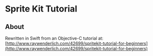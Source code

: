 # Sprite Kit Tutorial

## About
Rewritten in Swift from an Objective-C tutorial at: [http://www.raywenderlich.com/42699/spritekit-tutorial-for-beginners](http://www.raywenderlich.com/42699/spritekit-tutorial-for-beginners)
